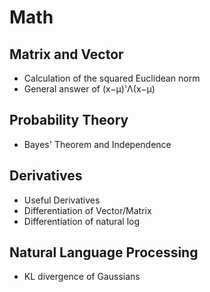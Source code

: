 # Math

## Matrix and Vector
* Calculation of the squared Euclidean norm 
* General answer of (x−μ)'Λ(x−μ)

## Probability Theory
* Bayes' Theorem and Independence

## Derivatives
* Useful Derivatives
* Differentiation of Vector/Matrix
* Differentiation of natural log

## Natural Language Processing
* KL divergence of Gaussians
